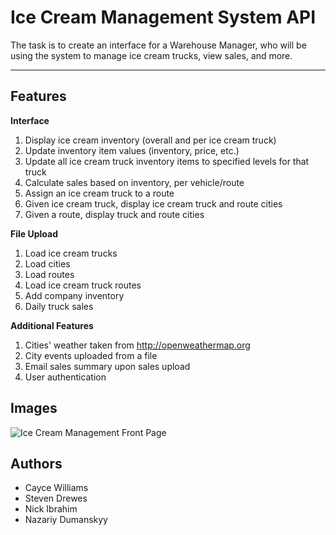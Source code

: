 
Ice Cream Management System API
===================

The task is to create an interface for a Warehouse Manager, who will be using the system to manage ice cream trucks, view sales, and more. 

----------
Features
-------------
**Interface**

 1. Display ice cream inventory (overall and per ice cream truck)
 2. Update inventory item values (inventory, price, etc.)
 3. Update all ice cream truck inventory items to specified levels for that truck 
 4. Calculate sales based on inventory, per vehicle/route 
 5. Assign an ice cream truck to a route
 6. Given ice cream truck, display ice cream truck and route cities
 7. Given a route, display truck and route cities

**File Upload**

 1. Load ice cream trucks
 2. Load cities
 3. Load routes
 4. Load ice cream truck routes
 5. Add company inventory 
 6. Daily truck sales

**Additional Features**

 1. Cities' weather taken from http://openweathermap.org
 2. City events uploaded from a file
 3. Email sales summary upon sales upload
 4. User authentication

Images
------
![Ice Cream Management Front Page](https://drive.google.com/uc?id=0B8ucEe4lOZ9kOEdSWHkybDF2NWs)

Authors
-------

 - Cayce Williams
 - Steven Drewes
 - Nick Ibrahim
 - Nazariy Dumanskyy
